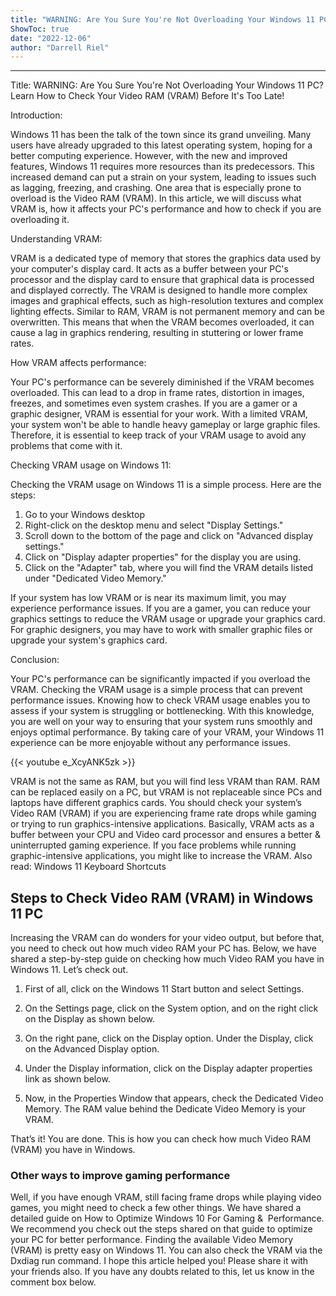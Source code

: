 ```yaml
---
title: "WARNING: Are You Sure You're Not Overloading Your Windows 11 PC? Learn How to Check Your Video RAM (VRAM) Before It's Too Late!"
ShowToc: true 
date: "2022-12-06"
author: "Darrell Riel"
---
```

*****
Title: WARNING: Are You Sure You're Not Overloading Your Windows 11 PC? Learn How to Check Your Video RAM (VRAM) Before It's Too Late!

Introduction:

Windows 11 has been the talk of the town since its grand unveiling. Many users have already upgraded to this latest operating system, hoping for a better computing experience. However, with the new and improved features, Windows 11 requires more resources than its predecessors. This increased demand can put a strain on your system, leading to issues such as lagging, freezing, and crashing. One area that is especially prone to overload is the Video RAM (VRAM). In this article, we will discuss what VRAM is, how it affects your PC's performance and how to check if you are overloading it.

Understanding VRAM:

VRAM is a dedicated type of memory that stores the graphics data used by your computer's display card. It acts as a buffer between your PC's processor and the display card to ensure that graphical data is processed and displayed correctly. The VRAM is designed to handle more complex images and graphical effects, such as high-resolution textures and complex lighting effects. Similar to RAM, VRAM is not permanent memory and can be overwritten. This means that when the VRAM becomes overloaded, it can cause a lag in graphics rendering, resulting in stuttering or lower frame rates.

How VRAM affects performance:

Your PC's performance can be severely diminished if the VRAM becomes overloaded. This can lead to a drop in frame rates, distortion in images, freezes, and sometimes even system crashes. If you are a gamer or a graphic designer, VRAM is essential for your work. With a limited VRAM, your system won't be able to handle heavy gameplay or large graphic files. Therefore, it is essential to keep track of your VRAM usage to avoid any problems that come with it.

Checking VRAM usage on Windows 11:

Checking the VRAM usage on Windows 11 is a simple process. Here are the steps:

1. Go to your Windows desktop
2. Right-click on the desktop menu and select "Display Settings."
3. Scroll down to the bottom of the page and click on "Advanced display settings."
4. Click on "Display adapter properties" for the display you are using.
5. Click on the "Adapter" tab, where you will find the VRAM details listed under "Dedicated Video Memory."

If your system has low VRAM or is near its maximum limit, you may experience performance issues. If you are a gamer, you can reduce your graphics settings to reduce the VRAM usage or upgrade your graphics card. For graphic designers, you may have to work with smaller graphic files or upgrade your system's graphics card.

Conclusion:

Your PC's performance can be significantly impacted if you overload the VRAM. Checking the VRAM usage is a simple process that can prevent performance issues. Knowing how to check VRAM usage enables you to assess if your system is struggling or bottlenecking. With this knowledge, you are well on your way to ensuring that your system runs smoothly and enjoys optimal performance. By taking care of your VRAM, your Windows 11 experience can be more enjoyable without any performance issues.

{{< youtube e_XcyANK5zk >}} 



VRAM is not the same as RAM, but you will find less VRAM than RAM. RAM can be replaced easily on a PC, but VRAM is not replaceable since PCs and laptops have different graphics cards.
You should check your system’s Video RAM (VRAM) if you are experiencing frame rate drops while gaming or trying to run graphics-intensive applications.
Basically, VRAM acts as a buffer between your CPU and Video card processor and ensures a better & uninterrupted gaming experience. If you face problems while running graphic-intensive applications, you might like to increase the VRAM.
Also read: Windows 11 Keyboard Shortcuts

 
## Steps to Check Video RAM (VRAM) in Windows 11 PC


Increasing the VRAM can do wonders for your video output, but before that, you need to check out how much video RAM your PC has. Below, we have shared a step-by-step guide on checking how much Video RAM you have in Windows 11. Let’s check out.
1. First of all, click on the Windows 11 Start button and select Settings.

2. On the Settings page, click on the System option, and on the right click on the Display as shown below.

3. On the right pane, click on the Display option. Under the Display, click on the Advanced Display option.

4. Under the Display information, click on the Display adapter properties link as shown below.

5. Now, in the Properties Window that appears, check the Dedicated Video Memory. The RAM value behind the Dedicate Video Memory is your VRAM.

That’s it! You are done. This is how you can check how much Video RAM (VRAM) you have in Windows.

 
### Other ways to improve gaming performance


Well, if you have enough VRAM, still facing frame drops while playing video games, you might need to check a few other things.
We have shared a detailed guide on How to Optimize Windows 10 For Gaming &  Performance. We recommend you check out the steps shared on that guide to optimize your PC for better performance.
Finding the available Video Memory (VRAM) is pretty easy on Windows 11. You can also check the VRAM via the Dxdiag run command. I hope this article helped you! Please share it with your friends also. If you have any doubts related to this, let us know in the comment box below.




